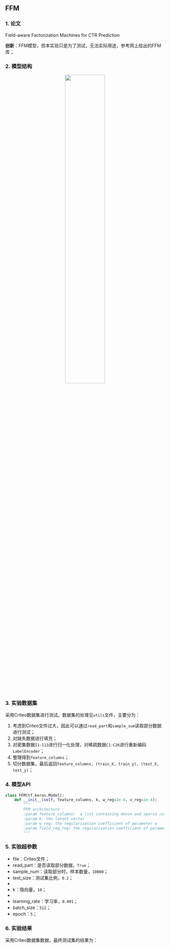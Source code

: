 ## FFM

### 1. 论文
Field-aware Factorization Machines for CTR Prediction

**创新**：FFM模型，但本实验只是为了测试，无法实际用途，参考网上给出的FFM库；



### 2. 模型结构

<div align=center><img src="https://cdn.jsdelivr.net/gh/BlackSpaceGZY/cdn/img/tf_17.png" width="50%;" style="float:center"/></div>



### 3. 实验数据集

采用Criteo数据集进行测试。数据集的处理见`utils`文件，主要分为：

1. 考虑到Criteo文件过大，因此可以通过`read_part`和`sample_sum`读取部分数据进行测试；
2. 对缺失数据进行填充；
3. 对密集数据`I1-I13`进行归一化处理，对稀疏数据`C1-C26`进行重新编码`LabelEncoder`；
4. 整理得到`feature_columns`；
5. 切分数据集，最后返回`feature_columns, (train_X, train_y), (test_X, test_y)`；



### 4. 模型API

```python
class FFM(tf.keras.Model):
    def __init__(self, feature_columns, k, w_reg=1e-4, v_reg=1e-4):
        """
        FFM architecture
        :param feature_columns:  a list containing dense and sparse column feature information
        :param k: the latent vector
        :param w_reg: the regularization coefficient of parameter w
		:param field_reg_reg: the regularization coefficient of parameter v
        """
```



### 5. 实验超参数

- file：Criteo文件；
- read_part：是否读取部分数据，`True`；
- sample_num：读取部分时，样本数量，`10000`；
- test_size：测试集比例，`0.2`；
- 
- k：隐向量，`10`；
- 
- learning_rate：学习率，`0.001`；
- batch_size：`512`；
- epoch：`5`；



### 6. 实验结果

采用Criteo数据集数据，最终测试集的结果为：

